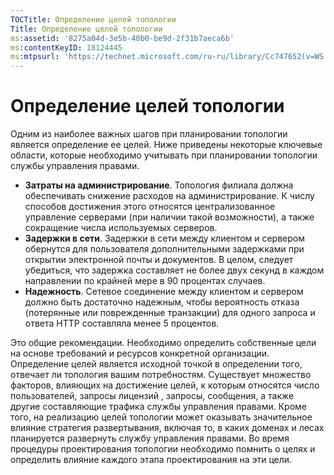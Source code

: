 ```yaml
---
TOCTitle: Определение целей топологии
Title: Определение целей топологии
ms:assetid: '8275a04d-3e5b-40b0-be9d-2f31b7aeca6b'
ms:contentKeyID: 18124445
ms:mtpsurl: 'https://technet.microsoft.com/ru-ru/library/Cc747652(v=WS.10)'
---
```


Определение целей топологии
===========================

Одним из наиболее важных шагов при планировании топологии является определение ее целей. Ниже приведены некоторые ключевые области, которые необходимо учитывать при планировании топологии службы управления правами.

-   **Затраты на администрирование**. Топология филиала должна обеспечивать снижение расходов на администрирование. К числу способов достижения этого относятся централизованное управление серверами (при наличии такой возможности), а также сокращение числа используемых серверов.
-   **Задержки в сети**. Задержки в сети между клиентом и сервером обернутся для пользователя дополнительными задержками при открытии электронной почты и документов. В целом, следует убедиться, что задержка составляет не более двух секунд в каждом направлении по крайней мере в 90 процентах случаев.
-   **Надежность**. Сетевое соединение между клиентом и сервером должно быть достаточно надежным, чтобы вероятность отказа (потерянные или поврежденные транзакции) для одного запроса и ответа HTTP составляла менее 5 процентов.

Это общие рекомендации. Необходимо определить собственные цели на основе требований и ресурсов конкретной организации. Определение целей является исходной точкой в определении того, отвечает ли топология вашим потребностям. Существует множество факторов, влияющих на достижение целей, к которым относятся число пользователей, запросы лицензий , запросы, сообщения, а также другие составляющие трафика службы управления правами. Кроме того, на реализацию целей топологии может оказывать значительное влияние стратегия развертывания, включая то, в каких доменах и лесах планируется развернуть службу управления правами. Во время процедуры проектирования топологии необходимо помнить о целях и определить влияние каждого этапа проектирования на эти цели.
